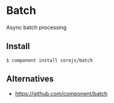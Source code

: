 # Batch

Async batch processing

## Install

    $ component install corejs/batch

## Alternatives

*   https://github.com/component/batch
